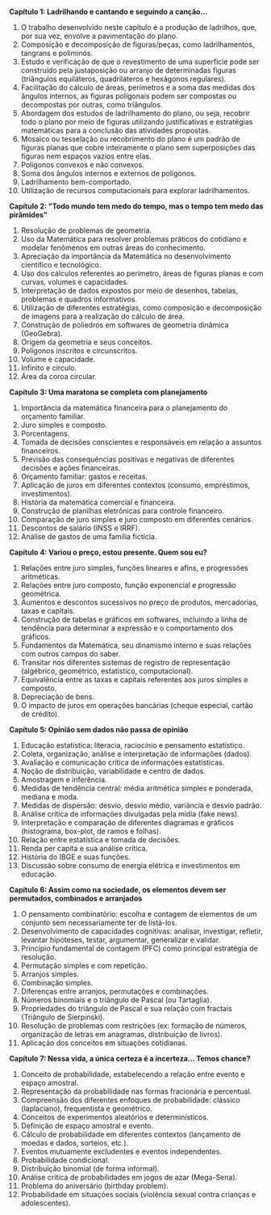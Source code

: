 **Capítulo 1: Ladrilhando e cantando e seguindo a canção...**
1. O trabalho desenvolvido neste capítulo é a produção de ladrilhos, que, por sua vez, envolve a pavimentação do plano.
2. Composição e decomposição de figuras/peças, como ladrilhamentos, tangrans e poliminós.
3. Estudo e verificação de que o revestimento de uma superfície pode ser construído pela justaposição ou arranjo de determinadas figuras (triângulos equiláteros, quadriláteros e hexágonos regulares).
4. Facilitação do cálculo de áreas, perímetros e a soma das medidas dos ângulos internos, as figuras poligonais podem ser compostas ou decompostas por outras, como triângulos.
5. Abordagem dos estudos de ladrilhamento do plano, ou seja, recobrir todo o plano por meio de figuras utilizando justificativas e estratégias matemáticas para a conclusão das atividades propostas.
6. Mosaico ou tesselação ou recobrimento do plano é um padrão de figuras planas que cobre inteiramente o plano sem superposições das figuras nem espaços vazios entre elas.
7. Polígonos convexos e não convexos.
8. Soma dos ângulos internos e externos de polígonos.
9. Ladrilhamento bem-comportado.
10. Utilização de recursos computacionais para explorar ladrilhamentos.

**Capítulo 2: "Todo mundo tem medo do tempo, mas o tempo tem medo das pirâmides"**
1. Resolução de problemas de geometria.
2. Uso da Matemática para resolver problemas práticos do cotidiano e modelar fenômenos em outras áreas do conhecimento.
3. Apreciação da importância da Matemática no desenvolvimento científico e tecnológico.
4. Uso dos cálculos referentes ao perímetro, áreas de figuras planas e com curvas, volumes e capacidades.
5. Interpretação de dados expostos por meio de desenhos, tabelas, problemas e quadros informativos.
6. Utilização de diferentes estratégias, como composição e decomposição de imagens para a realização do cálculo de área.
7. Construção de poliedros em softwares de geometria dinâmica (GeoGebra).
8. Origem da geometria e seus conceitos.
9. Polígonos inscritos e circunscritos.
10. Volume e capacidade.
11. Infinito e círculo.
12. Área da coroa circular.

**Capítulo 3: Uma maratona se completa com planejamento**
1. Importância da matemática financeira para o planejamento do orçamento familiar.
2. Juro simples e composto.
3. Porcentagens.
4. Tomada de decisões conscientes e responsáveis em relação a assuntos financeiros.
5. Previsão das consequências positivas e negativas de diferentes decisões e ações financeiras.
6. Orçamento familiar: gastos e receitas.
7. Aplicação de juros em diferentes contextos (consumo, empréstimos, investimentos).
8. História da matemática comercial e financeira.
9. Construção de planilhas eletrônicas para controle financeiro.
10. Comparação de juro simples e juro composto em diferentes cenários.
11. Descontos de salário (INSS e IRRF).
12. Análise de gastos de uma família fictícia.

**Capítulo 4: Variou o preço, estou presente. Quem sou eu?**
1. Relações entre juro simples, funções lineares e afins, e progressões aritméticas.
2. Relações entre juro composto, função exponencial e progressão geométrica.
3. Aumentos e descontos sucessivos no preço de produtos, mercadorias, taxas e capitais.
4. Construção de tabelas e gráficos em softwares, incluindo a linha de tendência para determinar a expressão e o comportamento dos gráficos.
5. Fundamentos da Matemática, seu dinamismo interno e suas relações com outros campos do saber.
6. Transitar nos diferentes sistemas de registro de representação (algébrico, geométrico, estatístico, computacional).
7. Equivalência entre as taxas e capitais referentes aos juros simples e composto.
8. Depreciação de bens.
9. O impacto de juros em operações bancárias (cheque especial, cartão de crédito).

**Capítulo 5: Opinião sem dados não passa de opinião**
1. Educação estatística: literacia, raciocínio e pensamento estatístico.
2. Coleta, organização, análise e interpretação de informações (dados).
3. Avaliação e comunicação crítica de informações estatísticas.
4. Noção de distribuição, variabilidade e centro de dados.
5. Amostragem e inferência.
6. Medidas de tendência central: média aritmética simples e ponderada, mediana e moda.
7. Medidas de dispersão: desvio, desvio médio, variância e desvio padrão.
8. Análise crítica de informações divulgadas pela mídia (fake news).
9. Interpretação e comparação de diferentes diagramas e gráficos (histograma, box-plot, de ramos e folhas).
10. Relação entre estatística e tomada de decisões.
11. Renda per capita e sua análise crítica.
12. História do IBGE e suas funções.
13. Discussão sobre consumo de energia elétrica e investimentos em educação.

**Capítulo 6: Assim como na sociedade, os elementos devem ser permutados, combinados e arranjados**
1. O pensamento combinatório: escolha e contagem de elementos de um conjunto sem necessariamente ter de listá-los.
2. Desenvolvimento de capacidades cognitivas: analisar, investigar, refletir, levantar hipóteses, testar, argumentar, generalizar e validar.
3. Princípio fundamental de contagem (PFC) como principal estratégia de resolução.
4. Permutação simples e com repetição.
5. Arranjos simples.
6. Combinação simples.
7. Diferenças entre arranjos, permutações e combinações.
8. Números binomiais e o triângulo de Pascal (ou Tartaglia).
9. Propriedades do triângulo de Pascal e sua relação com fractais (Triângulo de Sierpinski).
10. Resolução de problemas com restrições (ex: formação de números, organização de letras em anagramas, distribuição de livros).
11. Aplicação dos conceitos em situações cotidianas.

**Capítulo 7: Nessa vida, a única certeza é a incerteza... Temos chance?**
1. Conceito de probabilidade, estabelecendo a relação entre evento e espaço amostral.
2. Representação da probabilidade nas formas fracionária e percentual.
3. Compreensão dos diferentes enfoques de probabilidade: clássico (laplaciano), frequentista e geométrico.
4. Conceitos de experimentos aleatórios e determinísticos.
5. Definição de espaço amostral e evento.
6. Cálculo de probabilidade em diferentes contextos (lançamento de moedas e dados, sorteios, etc.).
7. Eventos mutuamente excludentes e eventos independentes.
8. Probabilidade condicional.
9. Distribuição binomial (de forma informal).
10. Análise crítica de probabilidades em jogos de azar (Mega-Sena).
11. Problema do aniversário (birthday problem).
12. Probabilidade em situações sociais (violência sexual contra crianças e adolescentes).